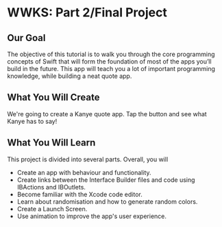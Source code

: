 # WWKS: Part 2/Final Project

## Our Goal
The objective of this tutorial is to walk you through the core programming concepts of Swift that will form the foundation of most of the apps you’ll build in the future. This app will teach you a lot of important programming knowledge, while building a neat quote app.

## What You Will Create
We're going to create a Kanye quote app. Tap the button and see what Kanye has to say!

## What You Will Learn
This project is divided into several parts. Overall, you will
* Create an app with behaviour and functionality.
* Create links between the Interface Builder files and code using IBActions and IBOutlets.
* Become familiar with the Xcode code editor.
* Learn about randomisation and how to generate random colors.
* Create a Launch Screen.
* Use animation to improve the app's user experience.


